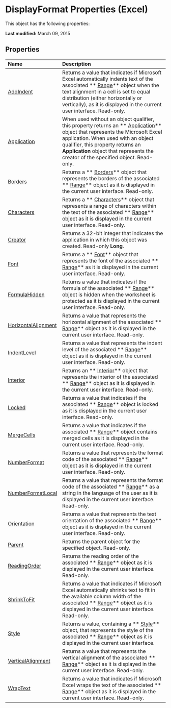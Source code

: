
# DisplayFormat Properties (Excel)
This object has the following properties:

 **Last modified:** March 09, 2015


## Properties



|**Name**|**Description**|
|:-----|:-----|
| [AddIndent](65574daf-b102-341b-9bac-43cf72c3b94c.md)|Returns a value that indicates if Microsoft Excel automatically indents text of the associated  ** [Range](b8207778-0dcc-4570-1234-f130532cc8cd.md)** object when the text alignment in a cell is set to equal distribution (either horizontally or vertically), as it is displayed in the current user interface. Read-only.|
| [Application](ba7948d5-24cd-3525-186e-15df6843214e.md)|When used without an object qualifier, this property returns an  ** [Application](19b73597-5cf9-4f56-8227-b5211f657f6f.md)** object that represents the Microsoft Excel application. When used with an object qualifier, this property returns an **Application** object that represents the creator of the specified object. Read-only.|
| [Borders](2768a8b7-b11f-fe44-5b2a-c47fb18c5a09.md)|Returns a  ** [Borders](adb6efd6-73b6-e620-e9be-f4a42bc52ae8.md)** object that represents the borders of the associated ** [Range](b8207778-0dcc-4570-1234-f130532cc8cd.md)** object as it is displayed in the current user interface. Read-only.|
| [Characters](42e0518f-204d-c0cd-2401-dd1fb8f142e4.md)|Returns a  ** [Characters](128c9ee4-8ba3-6d22-ad0f-9f20be1e24af.md)** object that represents a range of characters within the text of the associated ** [Range](b8207778-0dcc-4570-1234-f130532cc8cd.md)** object as it is displayed in the current user interface. Read-only.|
| [Creator](6e3749be-adec-bb6c-dc24-232e5046ef12.md)|Returns a 32-bit integer that indicates the application in which this object was created. Read-only  **Long**.|
| [Font](9b3a1e4e-de59-c00e-bbca-e76d7b283456.md)|Returns a  ** [Font](f4788ba4-1c4c-2f03-4d73-194bc9316825.md)** object that represents the font of the associated ** [Range](b8207778-0dcc-4570-1234-f130532cc8cd.md)** as it is displayed in the current user interface. Read-only.|
| [FormulaHidden](3db0fd6b-da1b-f19a-e859-a949b5f4d2b3.md)|Returns a value that indicates if the formula of the associated  ** [Range](b8207778-0dcc-4570-1234-f130532cc8cd.md)** object is hidden when the worksheet is protected as it is displayed in the current user interface. Read-only.|
| [HorizontalAlignment](601042fa-3bc9-4a5c-573a-fdf9e9a5717a.md)|Returns a value that represents the horizontal alignment of the associated  ** [Range](b8207778-0dcc-4570-1234-f130532cc8cd.md)** object as it is displayed in the current user interface. Read-only.|
| [IndentLevel](4b7cdb95-c613-799f-7bfd-667506018722.md)|Returns a value that represents the indent level of the associated  ** [Range](b8207778-0dcc-4570-1234-f130532cc8cd.md)** object as it is displayed in the current user interface. Read-only.|
| [Interior](c0687719-345c-4f64-d769-5be234489027.md)|Returns an  ** [Interior](37c79831-2cac-69fd-10ee-6d5415ed338b.md)** object that represents the interior of the associated ** [Range](b8207778-0dcc-4570-1234-f130532cc8cd.md)** object as it is displayed in the current user interface. Read-only.|
| [Locked](32941867-c714-cfa1-ad16-c214e745580e.md)|Returns a value that indicates if the associated  ** [Range](b8207778-0dcc-4570-1234-f130532cc8cd.md)** object is locked as it is displayed in the current user interface. Read-only.|
| [MergeCells](ae8686ac-8244-dc6a-3f99-6326e090b143.md)|Returns a value that indicates if the associated  ** [Range](b8207778-0dcc-4570-1234-f130532cc8cd.md)** object contains merged cells as it is displayed in the current user interface. Read-only.|
| [NumberFormat](516faa6b-177a-7166-8526-10ebba5531a5.md)|Returns a value that represents the format code of the associated  ** [Range](b8207778-0dcc-4570-1234-f130532cc8cd.md)** object as it is displayed in the current user interface. Read-only.|
| [NumberFormatLocal](0f364ecd-ec4d-f378-12d5-b67fec62336a.md)|Returns a value that represents the format code of the associated  ** [Range](b8207778-0dcc-4570-1234-f130532cc8cd.md)** as a string in the language of the user as it is displayed in the current user interface. Read-only.|
| [Orientation](e60e9ee7-814e-9649-7eb4-fb7847eaa008.md)|Returns a value that represents the text orientation of the associated  ** [Range](b8207778-0dcc-4570-1234-f130532cc8cd.md)** object as it is displayed in the current user interface. Read-only.|
| [Parent](18f2db9a-3228-5b67-e401-dfdbc109317e.md)|Returns the parent object for the specified object. Read-only.|
| [ReadingOrder](d98602cd-3b5c-64f2-1ddf-27aa0e0539b1.md)|Returns the reading order of the associated  ** [Range](b8207778-0dcc-4570-1234-f130532cc8cd.md)** object as it is displayed in the current user interface. Read-only.|
| [ShrinkToFit](7a2a6b27-64de-b1f3-800a-3ff1f4727af8.md)|Returns a value that indicates if Microsoft Excel automatically shrinks text to fit in the available column width of the associated  ** [Range](b8207778-0dcc-4570-1234-f130532cc8cd.md)** object as it is displayed in the current user interface. Read-only.|
| [Style](34dc5922-a61d-2cc1-cd5d-d9ae68f3f832.md)|Returns a value, containing a  ** [Style](3c1e9184-0075-5f46-9a1a-0b61d874d1f8.md)** object, that represents the style of the associated ** [Range](b8207778-0dcc-4570-1234-f130532cc8cd.md)** object as it is displayed in the current user interface.|
| [VerticalAlignment](a3f78544-ad72-2314-a05a-3ba6136220cd.md)|Returns a value that represents the vertical alignment of the associated  ** [Range](b8207778-0dcc-4570-1234-f130532cc8cd.md)** object as it is displayed in the current user interface. Read-only.|
| [WrapText](993b713c-5250-fb4a-89b3-40ccc7a0ce7f.md)|Returns a value that indicates if Microsoft Excel wraps the text of the associated  ** [Range](b8207778-0dcc-4570-1234-f130532cc8cd.md)** object as it is displayed in the current user interface. Read-only.|
